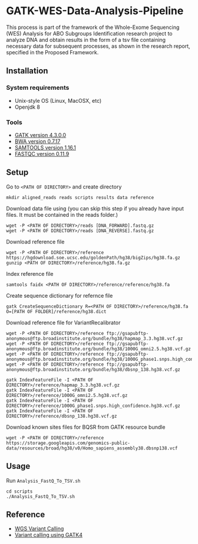 # GATK-WES-Data-Analysis-Pipeline 
This process is part of the framework of the Whole-Exome Sequencing (WES) Analysis for ABO Subgroups Identification research project to analyze DNA and obtain results in the form of a tsv file containing necessary data for subsequent processes, as shown in the research report, specified in the Proposed Framework.

## Installation

### System requirements
* Unix-style OS (Linux, MacOSX, etc)
* Openjdk 8

### Tools
* [GATK version 4.3.0.0](https://gatk.broadinstitute.org/hc/en-us/articles/360036194592-Getting-started-with-GATK4)
* [BWA version 0.7.17](https://bio-bwa.sourceforge.net/)
* [SAMTOOLS version 1.16.1](http://www.htslib.org/download/)
* [FASTQC version 0.11.9](https://www.bioinformatics.babraham.ac.uk/projects/fastqc/)

## Setup

Go to `<PATH OF DIRECTORY>` and create directory
```shell
mkdir aligned_reads reads scripts results data reference
```

Download data file using 
(you can skip this step if you already have input files. It must be contained in the reads folder.)
```shell
wget -P <PATH OF DIRECTORY>/reads [DNA_FORWARD].fastq.gz
wget -P <PATH OF DIRECTORY>/reads [DNA_REVERSE].fastq.gz 
```
Download reference file
```shell
wget -P <PATH OF DIRECTORY>/reference https://hgdownload.soe.ucsc.edu/goldenPath/hg38/bigZips/hg38.fa.gz
gunzip <PATH OF DIRECTORY>/reference/hg38.fa.gz
```

Index reference file
```shell
samtools faidx <PATH OF DIRECTORY>/reference/reference/hg38.fa
```

Create sequence dictionary for refernce file
```shell
gatk CreateSequenceDictionary R=<PATH OF DIRECTORY>/reference/hg38.fa O=[PATH OF FOLDER]/reference/hg38.dict
```

Download reference file for VariantRecalibrator
```shell
wget -P <PATH OF DIRECTORY>/reference ftp://gsapubftp-anonymous@ftp.broadinstitute.org/bundle/hg38/hapmap_3.3.hg38.vcf.gz
wget -P <PATH OF DIRECTORY>/reference ftp://gsapubftp-anonymous@ftp.broadinstitute.org/bundle/hg38/1000G_omni2.5.hg38.vcf.gz
wget -P <PATH OF DIRECTORY>/reference ftp://gsapubftp-anonymous@ftp.broadinstitute.org/bundle/hg38/1000G_phase1.snps.high_confidence.hg38.vcf.gz
wget -P <PATH OF DIRECTORY>/reference ftp://gsapubftp-anonymous@ftp.broadinstitute.org/bundle/hg38/dbsnp_138.hg38.vcf.gz

gatk IndexFeatureFile -I <PATH OF DIRECTORY>/reference/hapmap_3.3.hg38.vcf.gz 
gatk IndexFeatureFile -I <PATH OF DIRECTORY>/reference/1000G_omni2.5.hg38.vcf.gz
gatk IndexFeatureFile -I <PATH OF DIRECTORY>/reference/1000G_phase1.snps.high_confidence.hg38.vcf.gz
gatk IndexFeatureFile -I <PATH OF DIRECTORY>/reference/dbsnp_138.hg38.vcf.gz
```

Download known sites files for BQSR from GATK resource bundle
```shell
wget -P <PATH OF DIRECTORY>/reference https://storage.googleapis.com/genomics-public-data/resources/broad/hg38/v0/Homo_sapiens_assembly38.dbsnp138.vcf
```
## Usage

Run `Analysis_FastQ_To_TSV.sh`
```shell
cd scripts
./Analysis_FastQ_To_TSV.sh
```
## Reference

* [WGS Variant Calling](https://www.youtube.com/watch?v=iHkiQvxyr5c)
* [Variant calling using GATK4](https://www.melbournebioinformatics.org.au/tutorials/tutorials/variant_calling_gatk1/variant_calling_gatk1/)
